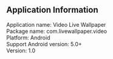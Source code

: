 ## Application Information
Application name: Video Live Wallpaper  
Package name: com.livewallpaper.video  
Platform: Android  
Support Android version: 5.0+  
Version: 1.0